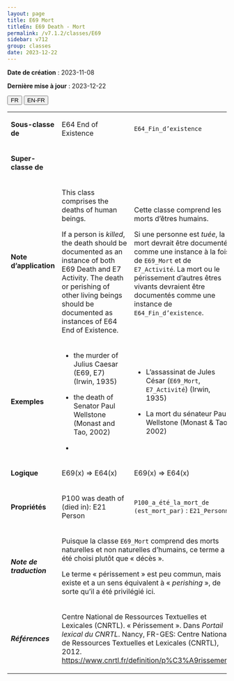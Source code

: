 ```yaml
---
layout: page
title: E69 Mort
titleEn: E69 Death - Mort
permalink: /v7.1.2/classes/E69
sidebar: v712
group: classes
date: 2023-12-22
---
```


**Date de création** : 2023-11-08

**Dernière mise à jour** : 2023-12-22

<div class="lang-buttons">
 <button id="fr" class="activate">FR</button>
 <button id="en-fr">EN-FR</button>
</div>

<table>
<tbody>
<tr>
<td><p><strong>Sous-classe de</strong></p></td>
<td class="en">
<p>E64 End of Existence</p>
</td>
<td>
<p><code class="language-plaintext highlighter-rouge">E64_Fin_d’existence</code> </p>
</td>
</tr>
<tr>
<td><p><strong>Super-classe de</strong></p></td>
<td class="en">
</td>
<td>
</td>
</tr>
<tr>
<td><p><strong>Note d’application</strong></p></td>
<td class="en">
<p>This class comprises the deaths of human beings. </p>
<p>If a person is <em>killed</em>, the death should be documented as an instance of both E69 Death and E7 Activity. The death or perishing of other living beings should be documented as instances of E64 End of Existence.</p>
</td>
<td>
<p>Cette classe comprend les morts d’êtres humains. </p>
<p>Si une personne est <em>tuée</em>, la mort devrait être documentée comme une instance à la fois de <code class="language-plaintext highlighter-rouge">E69_Mort</code> et de <code class="language-plaintext highlighter-rouge">E7_Activité</code>. La mort ou le périssement d’autres êtres vivants devraient être documentés comme une instance de <code class="language-plaintext highlighter-rouge">E64_Fin_d’existence</code>. </p>
</td>
</tr>
<tr>
<td><p><strong>Exemples</strong></p></td>
<td class="en">
<ul>
<li><p>the murder of Julius Caesar (E69, E7) (Irwin, 1935)</p>
</li>
<li><p>the death of Senator Paul Wellstone (Monast and Tao, 2002)</p>
</li>
<li></li>
</ul>
</td>
<td>
<ul>
<li><p>L’assassinat de Jules César (<code class="language-plaintext highlighter-rouge">E69_Mort</code>,  <code class="language-plaintext highlighter-rouge">E7_Activité</code>) (Irwin, 1935)</p>
</li>
<li><p>La mort du sénateur Paul Wellstone (Monast & Tao, 2002)</p>
</li>
</ul>
</td>
</tr>
<tr>
<td><p><strong>Logique</strong></p></td>
<td class="en">
<p>E69(x) ⇒ E64(x)</p>
</td>
<td>
<p>E69(x) ⇒ E64(x)</p>
</td>
</tr>
<tr>
<td><p><strong>Propriétés</strong></p></td>
<td class="en">
<p>P100 was death of (died in): E21 Person</p>
</td>
<td>
<p><code class="language-plaintext highlighter-rouge">P100_a_été_la_mort_de (est_mort_par)</code> : <code class="language-plaintext highlighter-rouge">E21_Personne</code> </p>
</td>
</tr>
<tr>
<td><p><strong><em>Note de traduction</em></strong></p></td>
<td colspan="2">
<p>Puisque la classe <code class="language-plaintext highlighter-rouge">E69_Mort</code> comprend des morts naturelles et non naturelles d’humains, ce terme a été choisi plutôt que « décès ». </p>
<p>Le terme  « périssement » est peu commun, mais existe et a un sens équivalent à « <em>perishing </em>», de sorte qu’il a été privilégié ici. </p>
</td>
</tr>
<tr>
<td><p><strong><em>Références</em></strong></p></td>
<td colspan="2">
<p>Centre National de Ressources Textuelles et Lexicales (CNRTL). « Périssement ». Dans <em>Portail lexical du CNRTL</em>. Nancy, FR-GES: Centre National de Ressources Textuelles et Lexicales (CNRTL), 2012.<a href="https://www.cnrtl.fr/definition/p%C3%A9rissement"><span class="underline"> </span></a><a href="https://www.cnrtl.fr/definition/p%C3%A9rissement"><span class="underline">https://www.cnrtl.fr/definition/p%C3%A9rissement</span></a>.</p>
</td>
</tr>
</tbody>
</table>
